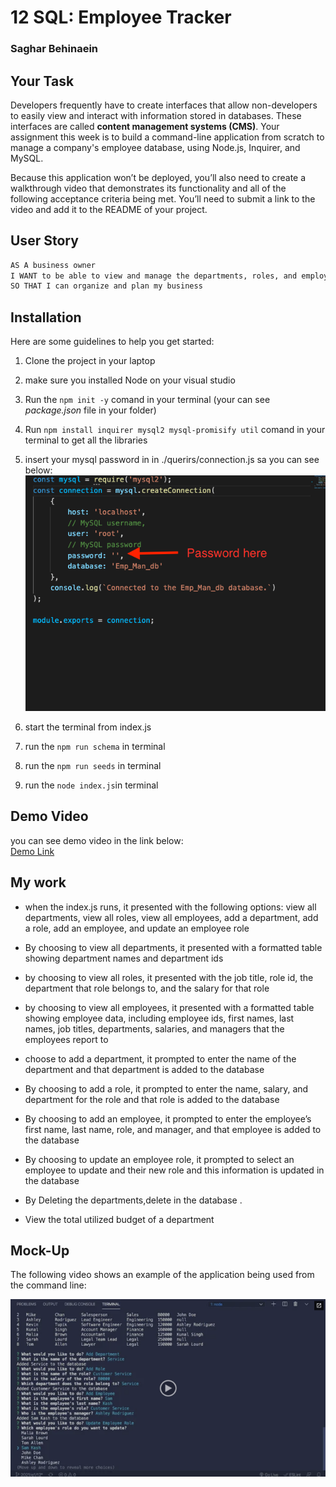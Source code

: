 # 12 SQL: Employee Tracker
### Saghar Behinaein 
## Your Task

Developers frequently have to create interfaces that allow non-developers to easily view and interact with information stored in databases. These interfaces are called **content management systems (CMS)**. Your assignment this week is to build a command-line application from scratch to manage a company's employee database, using Node.js, Inquirer, and MySQL.

Because this application won’t be deployed, you’ll also need to create a walkthrough video that demonstrates its functionality and all of the following acceptance criteria being met. You’ll need to submit a link to the video and add it to the README of your project.

## User Story

```md
AS A business owner
I WANT to be able to view and manage the departments, roles, and employees in my company
SO THAT I can organize and plan my business
```
## Installation
Here are some guidelines to help you get started:

1. Clone the project in your laptop  
2. make sure you installed Node on your visual studio 
3.  Run the `npm init -y` comand in your terminal (your can see _package.json_ file in your folder)
4.  Run `npm install inquirer mysql2 mysql-promisify util` comand in your terminal to get all the libraries 
5.  insert your mysql password in in ./querirs/connection.js 
   sa you can see below:
   ![password](./Assets/password.png)
 
6.  start the terminal from index.js
7.  run the `npm run schema` in terminal
8.  run the `npm run seeds` in terminal
9.  run the `node index.js`in terminal
   
## Demo Video
you can see demo video in the link below:  
[Demo Link](https://drive.google.com/file/d/1XGVRWMSMc2rNnAvIh75B01D1WzhBIe6W/view)
## My work
* when the index.js runs, it presented with the following options: view all departments, view all roles, view all employees, add a department, add a role, add an employee, and update an employee role
* By choosing to view all departments, it presented with a formatted table showing department names and department ids
* by choosing to view all roles, it presented with the job title, role id, the department that role belongs to, and the salary for that role
* by choosing to view all employees, it presented with a formatted table showing employee data, including employee ids, first names, last names, job titles, departments, salaries, and managers that the employees report to
* choose to add a department, it prompted to enter the name of the department and that department is added to the database
* By choosing to add a role, it prompted to enter the name, salary, and department for the role and that role is added to the database
* By choosing to add an employee, it prompted to enter the employee’s first name, last name, role, and manager, and that employee is added to the database
* By choosing to update an employee role, it prompted to select an employee to update and their new role and this information is updated in the database 

* By Deleting the departments,delete in the database .

* View the total utilized budget of a department



## Mock-Up

The following video shows an example of the application being used from the command line:

[![A video thumbnail shows the command-line employee management application with a play button overlaying the view.](./Assets/12-sql-homework-video-thumbnail.png)](https://2u-20.wistia.com/medias/2lnle7xnpk)




